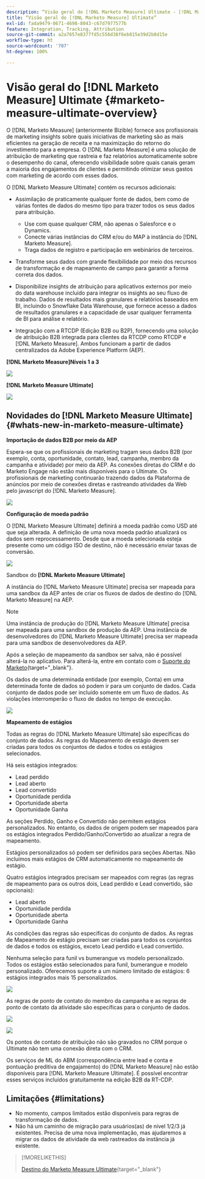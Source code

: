 ```yaml
---
description: “Visão geral do [!DNL Marketo Measure] Ultimate - [!DNL Marketo Measure] - Documentação do produto”
title: “Visão geral do [!DNL Marketo Measure] Ultimate”
exl-id: fada9479-0671-4698-8043-c67d7977577b
feature: Integration, Tracking, Attribution
source-git-commit: a2a7657e8377fd5c556d38f6eb815e39d2b8d15e
workflow-type: ht
source-wordcount: '707'
ht-degree: 100%

---
```


# Visão geral do [!DNL Marketo Measure] Ultimate {#marketo-measure-ultimate-overview}

O [!DNL Marketo Measure] (anteriormente Bizible) fornece aos profissionais de marketing insights sobre quais iniciativas de marketing são as mais eficientes na geração de receita e na maximização do retorno do investimento para a empresa. O [!DNL Marketo Measure] é uma solução de atribuição de marketing que rastreia e faz relatórios automaticamente sobre o desempenho do canal, oferecendo visibilidade sobre quais canais geram a maioria dos engajamentos de clientes e permitindo otimizar seus gastos com marketing de acordo com esses dados.

O [!DNL Marketo Measure Ultimate] contém os recursos adicionais:

* Assimilação de praticamente qualquer fonte de dados, bem como de várias fontes de dados do mesmo tipo para trazer todos os seus dados para atribuição.
   * Use com quase qualquer CRM, não apenas o Salesforce e o Dynamics.
   * Conecte várias instâncias do CRM e/ou do MAP à instância do [!DNL Marketo Measure].
   * Traga dados de registro e participação em webinários de terceiros.

* Transforme seus dados com grande flexibilidade por meio dos recursos de transformação e de mapeamento de campo para garantir a forma correta dos dados.

* Disponibilize insights de atribuição para aplicativos externos por meio do data warehouse incluído para integrar os insights ao seu fluxo de trabalho. Dados de resultados mais granulares e relatórios baseados em BI, incluindo o Snowflake Data Warehouse, que fornece acesso a dados de resultados granulares e a capacidade de usar qualquer ferramenta de BI para análise e relatório.

* Integração com a RTCDP (Edição B2B ou B2P), fornecendo uma solução de atribuição B2B integrada para clientes da RTCDP como RTCDP e [!DNL Marketo Measure]. Ambos funcionam a partir de dados centralizados da Adobe Experience Platform (AEP).

**[!DNL Marketo Measure]Níveis 1 a 3**

![](assets/marketo-measure-ultimate-overview-1.png)

**[!DNL Marketo Measure Ultimate]**

![](assets/marketo-measure-ultimate-overview-2.png)

## Novidades do [!DNL Marketo Measure Ultimate] {#whats-new-in-marketo-measure-ultimate}

**Importação de dados B2B por meio da AEP**

Espera-se que os profissionais de marketing tragam seus dados B2B (por exemplo, conta, oportunidade, contato, lead, campanha, membro da campanha e atividade) por meio da AEP. As conexões diretas do CRM e do Marketo Engage não estão mais disponíveis para o Ultimate. Os profissionais de marketing continuarão trazendo dados da Plataforma de anúncios por meio de conexões diretas e rastreando atividades da Web pelo javascript do [!DNL Marketo Measure].

![](assets/marketo-measure-ultimate-overview-3.png)

**Configuração de moeda padrão**

O [!DNL Marketo Measure Ultimate] definirá a moeda padrão como USD até que seja alterada. A definição de uma nova moeda padrão atualizará os dados sem reprocessamento. Desde que a moeda selecionada esteja presente como um código ISO de destino, não é necessário enviar taxas de conversão.

![](assets/marketo-measure-ultimate-overview-4.png)

Sandbox do **[!DNL Marketo Measure Ultimate]**

A instância do [!DNL Marketo Measure Ultimate] precisa ser mapeada para uma sandbox da AEP antes de criar os fluxos de dados de destino do [!DNL Marketo Measure] na AEP.

>[!NOTE]
>
>Uma instância de produção do [!DNL Marketo Measure Ultimate] precisa ser mapeada para uma sandbox de produção da AEP. Uma instância de desenvolvedores do [!DNL Marketo Measure Ultimate] precisa ser mapeada para uma sandbox de desenvolvedores da AEP.

Após a seleção de mapeamento da sandbox ser salva, não é possível alterá-la no aplicativo. Para alterá-la, entre em contato com o [Suporte do Marketo](https://nation.marketo.com/t5/support/ct-p/Support){target="_blank"}.

Os dados de uma determinada entidade (por exemplo, Conta) em uma determinada fonte de dados só podem ir para um conjunto de dados. Cada conjunto de dados pode ser incluído somente em um fluxo de dados. As violações interromperão o fluxo de dados no tempo de execução.

![](assets/marketo-measure-ultimate-overview-5.png)

**Mapeamento de estágios**

Todas as regras do [!DNL Marketo Measure Ultimate] são específicas do conjunto de dados. As regras do Mapeamento de estágio devem ser criadas para todos os conjuntos de dados e todos os estágios selecionados.

Há seis estágios integrados:

* Lead perdido
* Lead aberto
* Lead convertido
* Oportunidade perdida
* Oportunidade aberta
* Oportunidade Ganha

As seções Perdido, Ganho e Convertido não permitem estágios personalizados. No entanto, os dados de origem podem ser mapeados para os estágios integrados Perdido/Ganho/Convertido ao atualizar a regra de mapeamento.

Estágios personalizados só podem ser definidos para seções Abertas.
Não incluímos mais estágios de CRM automaticamente no mapeamento de estágio.

Quatro estágios integrados precisam ser mapeados com regras (as regras de mapeamento para os outros dois, Lead perdido e Lead convertido, são opcionais):

* Lead aberto
* Oportunidade perdida
* Oportunidade aberta
* Oportunidade Ganha

As condições das regras são específicas do conjunto de dados. As regras de Mapeamento de estágio precisam ser criadas para todos os conjuntos de dados e todos os estágios, exceto Lead perdido e Lead convertido.

Nenhuma seleção para funil vs bumerangue vs modelo personalizado. Todos os estágios estão selecionados para funil, bumerangue e modelo personalizado. Oferecemos suporte a um número limitado de estágios: 6 estágios integrados mais 15 personalizados.

![](assets/marketo-measure-ultimate-overview-6.png)

As regras de ponto de contato do membro da campanha e as regras de ponto de contato da atividade são específicas para o conjunto de dados.

![](assets/marketo-measure-ultimate-overview-7.png)

![](assets/marketo-measure-ultimate-overview-8.png)

Os pontos de contato de atribuição não são gravados no CRM porque o Ultimate não tem uma conexão direta com o CRM.

Os serviços de ML do ABM (correspondência entre lead e conta e pontuação preditiva de engajamento) do [!DNL Marketo Measure] não estão disponíveis para [!DNL Marketo Measure Ultimate]. É possível encontrar esses serviços incluídos gratuitamente na edição B2B da RT-CDP.

## Limitações {#limitations}

* No momento, campos limitados estão disponíveis para regras de transformação de dados.
* Não há um caminho de migração para usuários(as) de nível 1/2/3 já existentes. Precisa de uma nova implementação, mas ajudaremos a migrar os dados de atividade da web rastreados da instância já existente.

>[!MORELIKETHIS]
>
>[Destino do Marketo Measure Ultimate](https://experienceleague.adobe.com/docs/experience-platform/destinations/catalog/adobe/marketo-measure-ultimate.html?lang=pt-BR){target="_blank"}
